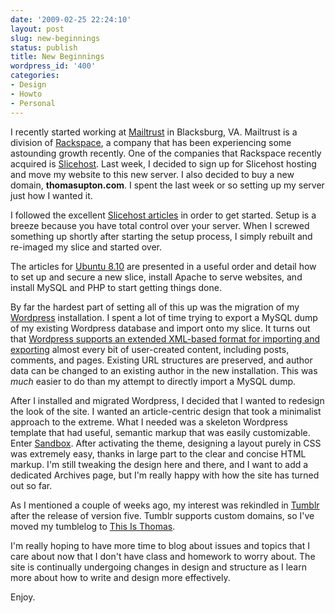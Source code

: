 ```yaml
---
date: '2009-02-25 22:24:10'
layout: post
slug: new-beginnings
status: publish
title: New Beginnings
wordpress_id: '400'
categories:
- Design
- Howto
- Personal
---
```


I recently started working at [Mailtrust](http://www.mailtrust.com/ "Business Email Hosting & Webmail Services Mailtrust") in Blacksburg, VA. Mailtrust is a division of [Rackspace](http://www.rackspace.com/ "Dedicated Server - Dedicated Server Hosting - Managed Dedicated Server by Rackspace"), a company that has been experiencing some astounding growth recently. One of the companies that Rackspace recently acquired is [Slicehost](http://www.slicehost.com/ "Slicehost - VPS Hosting"). Last week, I decided to sign up for Slicehost hosting and move my website to this new server. I also decided to buy a new domain, **thomasupton.com**. I spent the last week or so setting up my server just how I wanted it.

I followed the excellent [Slicehost articles](http://articles.slicehost.com/ "Slicehost Article Repository - VPS setup, servers, Ruby on Rails, Django, PHP, DNS, Slicemanager and more") in order to get started. Setup is a breeze because you have total control over your server. When I screwed something up shortly after starting the setup process, I simply rebuilt and re-imaged my slice and started over.

The articles for [Ubuntu 8.10](http://www.ubuntu.com/getubuntu/download "Download Ubuntu Ubuntu") are presented in a useful order and detail how to set up and secure a new slice, install Apache to serve websites, and install MySQL and PHP to start getting things done.

By far the hardest part of setting all of this up was the migration of my [Wordpress](http://wordpress.org/ "WordPress › Blog Tool and Publishing Platform") installation. I spent a lot of time trying to export a MySQL dump of my existing Wordpress database and import onto my slice. It turns out that [Wordpress supports an extended XML-based format for importing and exporting](http://en.blog.wordpress.com/2006/06/12/xml-import-export/ "XML Import / Export « Blog « WordPress.com") almost every bit of user-created content, including posts, comments, and pages. Existing URL structures are preserved, and author data can be changed to an existing author in the new installation. This was *much* easier to do than my attempt to directly import a MySQL dump.

After I installed and migrated Wordpress, I decided that I wanted to redesign the look of the site. I wanted an article-centric design that took a minimalist approach to the extreme. What I needed was a skeleton Wordpress template that had useful, semantic markup that was easily customizable. Enter [Sandbox](http://www.plaintxt.org/themes/sandbox/ "Sandbox plaintxt.org"). After activating the theme, designing a layout purely in CSS was extremely easy, thanks in large part to the clear and concise HTML markup. I'm still tweaking the design here and there, and I want to add a dedicated Archives page, but I'm really happy with how the site has turned out so far.

As I mentioned a couple of weeks ago, my interest was rekindled in [Tumblr](http://www.tumblr.com/ "Tumblr") after the release of version five. Tumblr supports custom domains, so I've moved my tumblelog to [This Is Thomas](http://thisis.thomasupton.com/ "This Is Thomas").

I'm really hoping to have more time to blog about issues and topics that I care about now that I don't have class and homework to worry about. The site is continually undergoing changes in design and structure as I learn more about how to write and design more effectively.

Enjoy.
